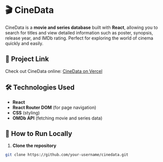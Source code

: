 # 🎬 CineData

CineData is a **movie and series database** built with **React**, allowing you to search for titles and view detailed information such as poster, synopsis, release year, and IMDb rating. Perfect for exploring the world of cinema quickly and easily.

## 🔗 Project Link

Check out CineData online: [CineData on Vercel](https://cine-data.vercel.app/)

## 🛠 Technologies Used

- **React**  
- **React Router DOM** (for page navigation)  
- **CSS** (styling)  
- **OMDb API** (fetching movie and series data)  

## 🚀 How to Run Locally

1. **Clone the repository**  
```bash
git clone https://github.com/your-username/cinedata.git
